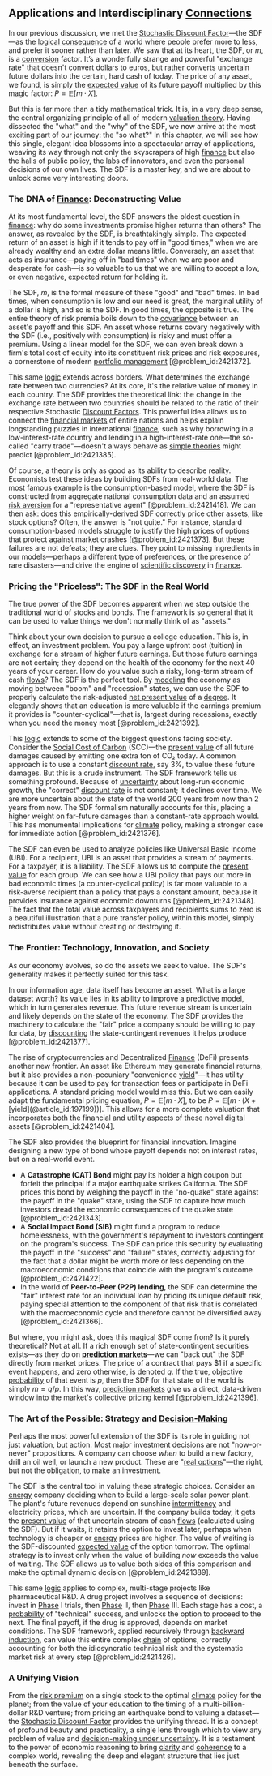 ## Applications and Interdisciplinary [Connections](@article_id:193345)

In our previous discussion, we met the [Stochastic Discount Factor](@article_id:140844)—the SDF—as the [logical consequence](@article_id:154574) of a world where people prefer more to less, and prefer it sooner rather than later. We saw that at its heart, the SDF, or $m$, is a [conversion](@article_id:196486) factor. It’s a wonderfully strange and powerful "exchange rate" that doesn't convert dollars to euros, but rather converts uncertain future dollars into the certain, hard cash of today. The price of any asset, we found, is simply the [expected value](@article_id:160628) of its future payoff multiplied by this magic factor: $P = \mathbb{E}[m \cdot X]$.

But this is far more than a tidy mathematical trick. It is, in a very deep sense, the central organizing principle of all of modern [valuation theory](@article_id:193503). Having dissected the "what" and the "why" of the SDF, we now arrive at the most exciting part of our journey: the "so what?" In this chapter, we will see how this single, elegant idea blossoms into a spectacular array of applications, weaving its way through not only the skyscrapers of high [finance](@article_id:144433) but also the halls of public policy, the labs of innovators, and even the personal decisions of our own lives. The SDF is a master key, and we are about to unlock some very interesting doors.

### The DNA of [Finance](@article_id:144433): Deconstructing Value

At its most fundamental level, the SDF answers the oldest question in [finance](@article_id:144433): why do some investments promise higher returns than others? The answer, as revealed by the SDF, is breathtakingly simple. The expected return of an asset is high if it tends to pay off in "good times," when we are already wealthy and an extra dollar means little. Conversely, an asset that acts as insurance—paying off in "bad times" when we are poor and desperate for cash—is so valuable to us that we are willing to accept a low, or even negative, expected return for holding it.

The SDF, $m$, is the formal measure of these "good" and "bad" times. In bad times, when consumption is low and our need is great, the marginal utility of a dollar is high, and so is the SDF. In good times, the opposite is true. The entire theory of risk premia boils down to the [covariance](@article_id:151388) between an asset's payoff and this SDF. An asset whose returns covary negatively with the SDF (i.e., positively with consumption) is risky and must offer a premium. Using a linear model for the SDF, we can even break down a firm's total cost of equity into its constituent risk prices and risk exposures, a cornerstone of modern [portfolio management](@article_id:147241) [@problem_id:2421372].

This same [logic](@article_id:266330) extends across borders. What determines the exchange rate between two currencies? At its core, it's the relative value of money in each country. The SDF provides the theoretical link: the change in the exchange rate between two countries should be related to the ratio of their respective Stochastic [Discount Factors](@article_id:145636). This powerful idea allows us to connect the [financial markets](@article_id:142343) of entire nations and helps explain longstanding puzzles in international [finance](@article_id:144433), such as why borrowing in a low-interest-rate country and lending in a high-interest-rate one—the so-called "carry trade"—doesn't always behave as [simple theories](@article_id:156123) might predict [@problem_id:2421385].

Of course, a theory is only as good as its ability to describe reality. Economists test these ideas by building SDFs from real-world data. The most famous example is the consumption-based model, where the SDF is constructed from aggregate national consumption data and an assumed [risk aversion](@article_id:136912) for a "representative agent" [@problem_id:2421418]. We can then ask: does this empirically-derived SDF correctly price other assets, like stock options? Often, the answer is "not quite." For instance, standard consumption-based models struggle to justify the high prices of options that protect against market crashes [@problem_id:2421373]. But these failures are not defeats; they are clues. They point to missing ingredients in our models—perhaps a different type of preferences, or the presence of rare disasters—and drive the engine of [scientific discovery](@article_id:138067) in [finance](@article_id:144433).

### Pricing the "Priceless": The SDF in the Real World

The true power of the SDF becomes apparent when we step outside the traditional world of stocks and bonds. The framework is so general that it can be used to value things we don't normally think of as "assets."

Think about your own decision to pursue a college education. This is, in effect, an investment problem. You pay a large upfront cost (tuition) in exchange for a stream of higher future earnings. But those future earnings are not certain; they depend on the health of the economy for the next 40 years of your career. How do you value such a risky, long-term stream of cash [flows](@article_id:161297)? The SDF is the perfect tool. By [modeling](@article_id:268079) the economy as moving between "boom" and "recession" states, we can use the SDF to properly calculate the risk-adjusted [net present value](@article_id:139555) of a [degree](@article_id:269934). It elegantly shows that an education is more valuable if the earnings premium it provides is "counter-cyclical"—that is, largest during recessions, exactly when you need the money most [@problem_id:2421392].

This [logic](@article_id:266330) extends to some of the biggest questions facing society. Consider the [Social Cost of Carbon](@article_id:202262) (SCC)—the [present value](@article_id:140669) of all future damages caused by emitting one extra ton of CO₂ today. A common approach is to use a constant [discount rate](@article_id:145380), say $3\%$, to value these future damages. But this is a crude instrument. The SDF framework tells us something profound. Because of [uncertainty](@article_id:275351) about long-run economic growth, the "correct" [discount rate](@article_id:145380) is not constant; it declines over time. We are more uncertain about the state of the world 200 years from now than 2 years from now. The SDF formalism naturally accounts for this, placing a higher weight on far-future damages than a constant-rate approach would. This has monumental implications for [climate](@article_id:144739) policy, making a stronger case for immediate action [@problem_id:2421376].

The SDF can even be used to analyze policies like Universal Basic Income (UBI). For a recipient, UBI is an asset that provides a stream of payments. For a taxpayer, it is a liability. The SDF allows us to compute the [present value](@article_id:140669) for each group. We can see how a UBI policy that pays out more in bad economic times (a counter-cyclical policy) is far more valuable to a risk-averse recipient than a policy that pays a constant amount, because it provides insurance against economic downturns [@problem_id:2421348]. The fact that the total value across taxpayers and recipients sums to zero is a beautiful illustration that a pure transfer policy, within this model, simply redistributes value without creating or destroying it.

### The Frontier: Technology, Innovation, and Society

As our economy evolves, so do the assets we seek to value. The SDF's generality makes it perfectly suited for this task.

In our information age, data itself has become an asset. What is a large dataset worth? Its value lies in its ability to improve a predictive model, which in turn generates revenue. This future revenue stream is uncertain and likely depends on the state of the economy. The SDF provides the machinery to calculate the "fair" price a company should be willing to pay for data, by [discounting](@article_id:138676) the state-contingent revenues it helps produce [@problem_id:2421377].

The rise of cryptocurrencies and Decentralized [Finance](@article_id:144433) (DeFi) presents another new frontier. An asset like Ethereum may generate financial returns, but it also provides a non-pecuniary "convenience [yield](@article_id:197199)"—it has utility because it can be used to pay for transaction fees or participate in DeFi applications. A standard pricing model would miss this. But we can easily adapt the fundamental pricing equation, $P = \mathbb{E}[m \cdot X]$, to be $P = \mathbb{E}[m \cdot (X + \text{[yield](@article_id:197199)})]$. This allows for a more complete valuation that incorporates both the financial and utility aspects of these novel digital assets [@problem_id:2421404].

The SDF also provides the blueprint for financial innovation. Imagine designing a new type of bond whose payoff depends not on interest rates, but on a real-world event.
- A **Catastrophe (CAT) Bond** might pay its holder a high coupon but forfeit the principal if a major earthquake strikes California. The SDF prices this bond by weighing the payoff in the "no-quake" state against the payoff in the "quake" state, using the SDF to capture how much investors dread the economic consequences of the quake state [@problem_id:2421343].
- A **Social Impact Bond (SIB)** might fund a program to reduce homelessness, with the government's repayment to investors contingent on the program's success. The SDF can price this security by evaluating the payoff in the "success" and "failure" states, correctly adjusting for the fact that a dollar might be worth more or less depending on the macroeconomic conditions that coincide with the program's outcome [@problem_id:2421422].
- In the world of **Peer-to-Peer (P2P) lending**, the SDF can determine the "fair" interest rate for an individual loan by pricing its unique default risk, paying special attention to the component of that risk that is correlated with the macroeconomic cycle and therefore cannot be diversified away [@problem_id:2421366].

But where, you might ask, does this magical SDF come from? Is it purely theoretical? Not at all. If a rich enough set of state-contingent securities exists—as they do on **[prediction markets](@article_id:137711)**—we can "back out" the SDF directly from market prices. The price of a contract that pays \$1 if a specific event happens, and zero otherwise, is denoted $q$. If the true, objective [probability](@article_id:263106) of that event is $p$, then the SDF for that state of the world is simply $m = q/p$. In this way, [prediction markets](@article_id:137711) give us a direct, data-driven window into the market's collective [pricing kernel](@article_id:145219) [@problem_id:2421396].

### The Art of the Possible: Strategy and [Decision-Making](@article_id:137659)

Perhaps the most powerful extension of the SDF is its role in guiding not just valuation, but action. Most major investment decisions are not "now-or-never" propositions. A company can choose *when* to build a new factory, drill an oil well, or launch a new product. These are "[real options](@article_id:141079)"—the right, but not the obligation, to make an investment.

The SDF is the central tool in valuing these strategic choices. Consider an [energy](@article_id:149697) company deciding when to build a large-scale solar power plant. The plant's future revenues depend on sunshine [intermittency](@article_id:274836) and electricity prices, which are uncertain. If the company builds today, it gets the [present value](@article_id:140669) of that uncertain stream of cash [flows](@article_id:161297) (calculated using the SDF). But if it waits, it retains the option to invest later, perhaps when technology is cheaper or [energy](@article_id:149697) prices are higher. The value of waiting is the SDF-discounted [expected value](@article_id:160628) of the option tomorrow. The optimal strategy is to invest only when the value of building *now* exceeds the value of waiting. The SDF allows us to value both sides of this comparison and make the optimal dynamic decision [@problem_id:2421389].

This same [logic](@article_id:266330) applies to complex, multi-stage projects like pharmaceutical R&D. A drug project involves a sequence of decisions: invest in [Phase](@article_id:261997) I trials, then [Phase](@article_id:261997) II, then [Phase](@article_id:261997) III. Each stage has a cost, a [probability](@article_id:263106) of "technical" success, and unlocks the option to proceed to the next. The final payoff, if the drug is approved, depends on market conditions. The SDF framework, applied recursively through [backward induction](@article_id:137373), can value this entire complex [chain](@article_id:267135) of options, correctly accounting for both the idiosyncratic technical risk and the systematic market risk at every step [@problem_id:2421426].

### A Unifying Vision

From the [risk premium](@article_id:136630) on a single stock to the optimal [climate](@article_id:144739) policy for the planet; from the value of your education to the timing of a multi-billion-dollar R&D venture; from pricing an earthquake bond to valuing a dataset—the [Stochastic Discount Factor](@article_id:140844) provides the unifying thread. It is a concept of profound beauty and practicality, a single lens through which to view any problem of value and [decision-making under uncertainty](@article_id:142811). It is a testament to the power of economic reasoning to bring [clarity](@article_id:191166) and [coherence](@article_id:268459) to a complex world, revealing the deep and elegant structure that lies just beneath the surface.